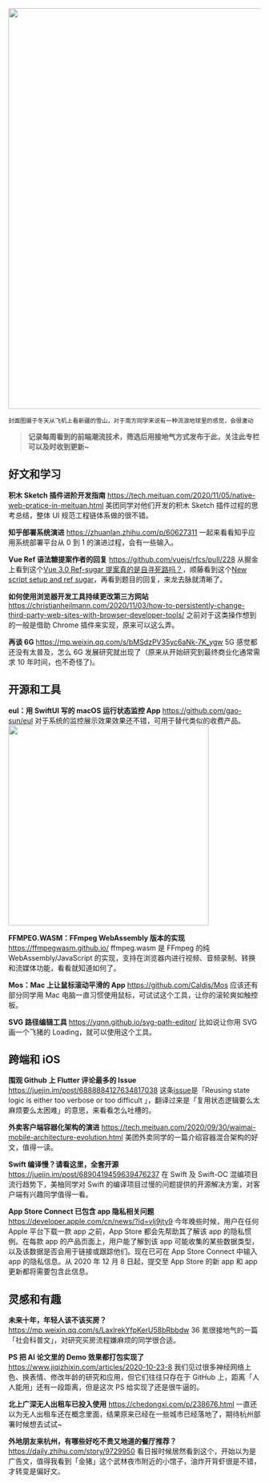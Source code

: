 <img src=https://qpluspicture.oss-cn-beijing.aliyuncs.com/mdDepg/ORG_DSC04396.JPG width=800/>

<small>封面图摄于冬天从飞机上看新疆的雪山，对于南方同学来说有一种流浪地球里的感觉，会很激动</small>

> **记录每周看到的前端潮流技术，筛选后用接地气方式发布于此，关注此专栏可以及时收到更新~**

## 好文和学习

**积木 Sketch 插件进阶开发指南**
<https://tech.meituan.com/2020/11/05/native-web-pratice-in-meituan.html>
美团同学对他们开发的积木 Sketch 插件过程的思考总结，整体 UI 规范工程链体系做的很不错。

**知乎部署系统演进**
<https://zhuanlan.zhihu.com/p/60627311>
一起来看看知乎应用系统部署平台从 0 到 1 的演进过程，会有一些输入。

**Vue Ref 语法糖提案作者的回复**
<https://github.com/vuejs/rfcs/pull/228>
从掘金上看到这个[Vue 3.0 Ref-sugar 提案真的是自寻死路吗？](https://juejin.im/post/6894175515515551752)，顺藤看到这个[New script setup and ref sugar](https://github.com/vuejs/rfcs/pull/222)，再看到题目的回复，来龙去脉就清晰了。

**如何使用浏览器开发工具持续更改第三方网站**
<https://christianheilmann.com/2020/11/03/how-to-persistently-change-third-party-web-sites-with-browser-developer-tools/>
之前对于这类操作想到的一般是借助 Chrome 插件来实现，原来可以这么弄。

**再谈 6G**
<https://mp.weixin.qq.com/s/bMSdzPV35yc6aNk-7K_ygw>
5G 感觉都还没有太普及，怎么 6G 发展研究就出现了（原来从开始研究到最终商业化通常需求 10 年时间，也不奇怪了)。

## 开源和工具

**eul：用 SwiftUI 写的 macOS 运行状态监控 App**
<https://github.com/gao-sun/eul>
对于系统的监控展示效果效果还不错，可用于替代类似的收费产品。
<img src=https://qpluspicture.oss-cn-beijing.aliyuncs.com/ZJwVnq/1frfYg.jpg width=400/>

**FFMPEG.WASM：FFmpeg WebAssembly 版本的实现**
<https://ffmpegwasm.github.io/>
ffmpeg.wasm 是 FFmpeg 的纯 WebAssembly/JavaScript 的实现，支持在浏览器内进行视频、音频录制、转换和流媒体功能，看看就知道如何了。

**Mos：Mac 上让鼠标滚动平滑的 App**
<https://github.com/Caldis/Mos>
应该还有部分同学用 Mac 电脑一直习惯使用鼠标，可试试这个工具，让你的滚轮爽如触控板。

**SVG 路径编辑工具**
<https://yqnn.github.io/svg-path-editor/>
比如说让你用 SVG 画一个飞猪的 Loading，就可以使用这个工具。

## 跨端和 iOS

**围观 Github 上 Flutter 评论最多的 Issue**
<https://juejin.im/post/6888884127634817038>
这条[issue](https://github.com/flutter/flutter/issues/51752)是「Reusing state logic is either too verbose or too difficult 」，翻译过来是「复用状态逻辑要么太麻烦要么太困难」的意思，来看看怎么吐槽的。

**外卖客户端容器化架构的演进**
<https://tech.meituan.com/2020/09/30/waimai-mobile-architecture-evolution.html>
美团外卖同学的一篇介绍容器混合架构的好文，值得一读。

**Swift 编译慢？请看这里，全套开源**
<https://juejin.im/post/6890419459639476237>
在 Swift 及 Swift-OC 混编项目流行趋势下，美柚同学对 Swift 的编译项目过慢的问题提供的开源解决方案，对客户端有兴趣同学值得一看。

**App Store Connect 已包含 app 隐私相关问题**
<https://developer.apple.com/cn/news/?id=vlj9jty9>
今年晚些时候，用户在任何 Apple 平台下载一款 app 之前，App Store 都会先帮助其了解该 app 的隐私惯例。在每款 app 的产品页面上，用户能了解到该 app 可能收集的某些数据类型，以及该数据是否会用于链接或跟踪他们。现在已可在 App Store Connect 中输入 app 的隐私信息。从 2020 年 12 月 8 日起，提交至 App Store 的新 app 和 app 更新都将需要包含此信息。

## 灵感和有趣

**未来十年，年轻人该不该买房？**
<https://mp.weixin.qq.com/s/LaxlrekYfpKerU58bRbbdw>
36 氪很接地气的一篇「社会科普文」，对研究买房流程嫌麻烦的同学很合适。

**PS 把 AI 论文里的 Demo 效果都打包实现了**
<https://www.jiqizhixin.com/articles/2020-10-23-8>
我们见过很多神经网络上色、换表情、修改年龄的研究和应用，但它们往往只存在于 GitHub 上，距离「人人能用」还有一段距离，但是这次 PS 给实现了还是很牛逼的。

**北上广深无人出租车已投入使用**
<https://chedongxi.com/p/238676.html>
一直还以为无人出租车还在概念里面，结果原来已经在一些城市已经落地了，期待杭州部署时候想去试试~

**外地朋友来杭州，有哪些好吃不贵又地道的餐厅推荐？**
<https://daily.zhihu.com/story/9729950>
看日报时候居然看到这个，开始以为是广告文，值得我看到「金猪」这个武林夜市附近的小馆子，油炸开背虾很是不错，才转变是偏好文。
